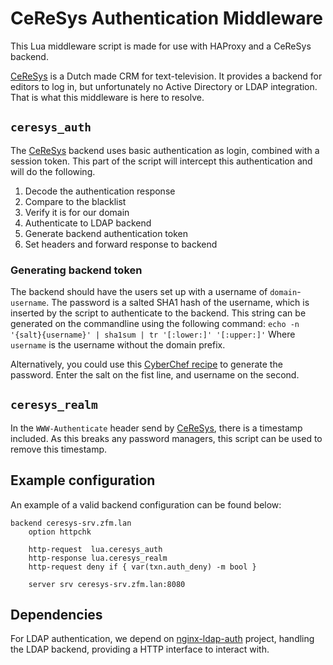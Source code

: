 # CeReSys Authentication Middleware

This Lua middleware script is made for use with HAProxy and a CeReSys backend.

[CeReSys][1] is a Dutch made CRM for text-television. It provides a backend for editors to log in, but unfortunately no Active Directory or LDAP integration. That is what this middleware is here to resolve.

## `ceresys_auth`

The [CeReSys][1] backend uses basic authentication as login, combined with a session token. This part of the script will intercept this authentication and will do the following.
1. Decode the authentication response
2. Compare to the blacklist
3. Verify it is for our domain
4. Authenticate to LDAP backend
5. Generate backend authentication token
6. Set headers and forward response to backend

### Generating backend token

The backend should have the users set up with a username of `domain`-`username`. The password is a salted SHA1 hash of the username, which is inserted by the script to authenticate to the backend.
This string can be generated on the commandline using the following command:
`echo -n '{salt}{username}' | sha1sum | tr '[:lower:]' '[:upper:]'`
Where `username` is the username without the domain prefix.

Alternatively, you could use this [CyberChef recipe][2] to generate the password. Enter the salt on the fist line, and username on the second.

## `ceresys_realm`

In the `WWW-Authenticate` header send by [CeReSys][1], there is a timestamp included. As this breaks any password managers, this script can be used to remove this timestamp.

## Example configuration

An example of a valid backend configuration can be found below:
```
backend ceresys-srv.zfm.lan
    option httpchk

    http-request  lua.ceresys_auth 
    http-response lua.ceresys_realm
    http-request deny if { var(txn.auth_deny) -m bool }

    server srv ceresys-srv.zfm.lan:8080
```

## Dependencies

For LDAP authentication, we depend on [nginx-ldap-auth][3] project, handling the LDAP backend, providing a HTTP interface to interact with.

[1]: https://ceresys.nl/
[2]: https://gchq.github.io/CyberChef/#recipe=Remove_whitespace(true,true,true,true,true,false)SHA1()To_Upper_case(%27All%27)&input=bXlzZWNyZXRzYWx0CmYubGFzdG5hbWU
[3]: https://github.com/nginxinc/nginx-ldap-auth
